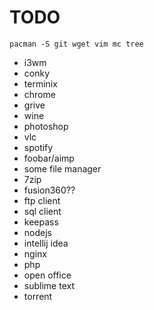 # TODO
```
pacman -S git wget vim mc tree
```

- i3wm
- conky
- terminix
- chrome
- grive
- wine
- photoshop
- vlc
- spotify
- foobar/aimp
- some file manager
- 7zip
- fusion360??
- ftp client
- sql client
- keepass
- nodejs
- intellij idea
- nginx
- php
- open office
- sublime text
- torrent


